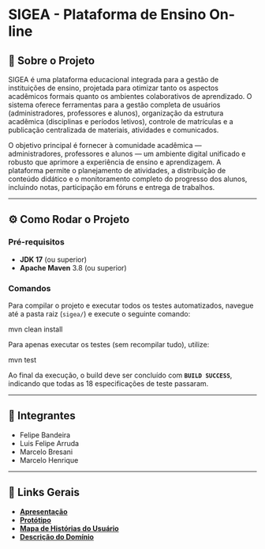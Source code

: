 # SIGEA - Plataforma de Ensino On-line

## 🚀 Sobre o Projeto

SIGEA é uma plataforma educacional integrada para a gestão de instituições de ensino, projetada para otimizar tanto os aspectos acadêmicos formais quanto os ambientes colaborativos de aprendizado. O sistema oferece ferramentas para a gestão completa de usuários (administradores, professores e alunos), organização da estrutura acadêmica (disciplinas e períodos letivos), controle de matrículas e a publicação centralizada de materiais, atividades e comunicados.

O objetivo principal é fornecer à comunidade acadêmica — administradores, professores e alunos — um ambiente digital unificado e robusto que aprimore a experiência de ensino e aprendizagem. A plataforma permite o planejamento de atividades, a distribuição de conteúdo didático e o monitoramento completo do progresso dos alunos, incluindo notas, participação em fóruns e entrega de trabalhos.

---

## ⚙️ Como Rodar o Projeto

### Pré-requisitos

* **JDK 17** (ou superior)
* **Apache Maven** 3.8 (ou superior)

### Comandos

Para compilar o projeto e executar todos os testes automatizados, navegue até a pasta raiz (`sigea/`) e execute o seguinte comando:

mvn clean install

Para apenas executar os testes (sem recompilar tudo), utilize:

mvn test

Ao final da execução, o build deve ser concluído com **`BUILD SUCCESS`**, indicando que todas as 18 especificações de teste passaram.

---

## 👥 Integrantes

* Felipe Bandeira
* Luis Felipe Arruda
* Marcelo Bresani
* Marcelo Henrique

---

## 🔗 Links Gerais

* **[Apresentação](https://www.canva.com/design/DAG2U5n0a3I/-9maNTx9KBascFk08bwTjw/edit?utm_content=DAG2U5n0a3I&utm_campaign=designshare&utm_medium=link2&utm_source=sharebutton)**
* **[Protótipo](https://www.canva.com/design/DAG2U5n0a3I/-9maNTx9KBascFk08bwTjw/edit?utm_content=DAG2U5n0a3I&utm_campaign=designshare&utm_medium=link2&utm_source=sharebutton](https://www.figma.com/design/mshXnITEmNfVZrYsQT8gV6/Untitled?node-id=0-1&p=f&t=C1KQSf8LGKrchoLk-0))** 
* **[Mapa de Histórias do Usuário](https://www.canva.com/design/DAG2U5n0a3I/-9maNTx9KBascFk08bwTjw/edit?utm_content=DAG2U5n0a3I&utm_campaign=designshare&utm_medium=link2&utm_source=sharebutton](https://miro.com/app/board/uXjVJ7Q1pVU=))** 
* **[Descrição do Domínio](https://www.canva.com/design/DAG2U5n0a3I/-9maNTx9KBascFk08bwTjw/edit?utm_content=DAG2U5n0a3I&utm_campaign=designshare&utm_medium=link2&utm_source=sharebutton](https://docs.google.com/document/d/19dmEHKq8BIhEIaaKKtwoF_yDFlVeOprotMjORMVZwSE/edit?tab=t.0))** 
